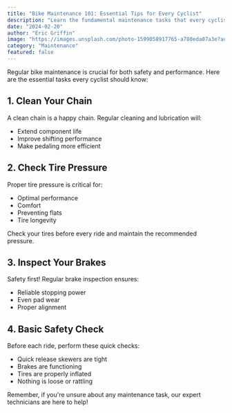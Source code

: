 ```yaml
---
title: "Bike Maintenance 101: Essential Tips for Every Cyclist"
description: "Learn the fundamental maintenance tasks that every cyclist should know to keep their bike running smoothly."
date: "2024-02-20"
author: "Eric Griffin"
image: "https://images.unsplash.com/photo-1599058917765-a780eda07a3e?auto=format&fit=crop&q=80"
category: "Maintenance"
featured: false
---
```


Regular bike maintenance is crucial for both safety and performance. Here are the essential tasks every cyclist should know:

## 1. Clean Your Chain

A clean chain is a happy chain. Regular cleaning and lubrication will:
- Extend component life
- Improve shifting performance
- Make pedaling more efficient

## 2. Check Tire Pressure

Proper tire pressure is critical for:
- Optimal performance
- Comfort
- Preventing flats
- Tire longevity

Check your tires before every ride and maintain the recommended pressure.

## 3. Inspect Your Brakes

Safety first! Regular brake inspection ensures:
- Reliable stopping power
- Even pad wear
- Proper alignment

## 4. Basic Safety Check

Before each ride, perform these quick checks:
- Quick release skewers are tight
- Brakes are functioning
- Tires are properly inflated
- Nothing is loose or rattling

Remember, if you're unsure about any maintenance task, our expert technicians are here to help!